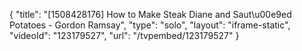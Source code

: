 {
    "title": "[1508428176] How to Make Steak Diane and Saut\u00e9ed Potatoes - Gordon Ramsay",
    "type": "solo",
    "layout": "iframe-static",
    "videoId": "123179527",
    "url": "\/tvpembed\/123179527"
}